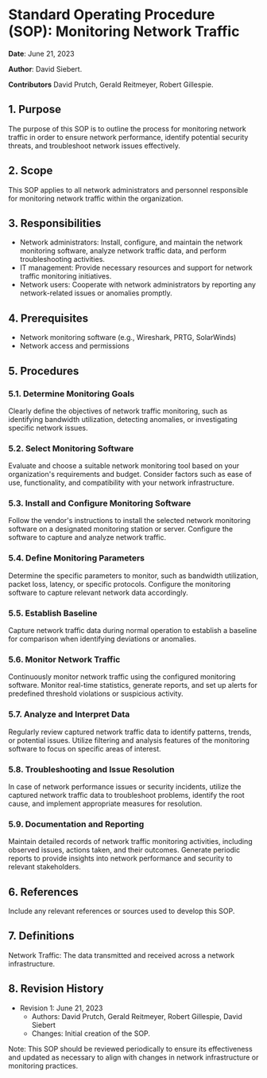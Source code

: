 # Standard Operating Procedure (SOP): Monitoring Network Traffic


**Date**: June 21, 2023  

**Author**: David Siebert.

**Contributors** David Prutch, Gerald Reitmeyer, Robert Gillespie.

## 1. Purpose
The purpose of this SOP is to outline the process for monitoring network traffic in order to ensure network performance, identify potential security threats, and troubleshoot network issues effectively.


## 2. Scope
This SOP applies to all network administrators and personnel responsible for monitoring network traffic within the organization.


## 3. Responsibilities
- Network administrators: Install, configure, and maintain the network monitoring software, analyze network traffic data, and perform troubleshooting activities.
- IT management: Provide necessary resources and support for network traffic monitoring initiatives.
- Network users: Cooperate with network administrators by reporting any network-related issues or anomalies promptly.


## 4. Prerequisites
- Network monitoring software (e.g., Wireshark, PRTG, SolarWinds)
- Network access and permissions


## 5. Procedures


### 5.1. Determine Monitoring Goals
Clearly define the objectives of network traffic monitoring, such as identifying bandwidth utilization, detecting anomalies, or investigating specific network issues.


### 5.2. Select Monitoring Software
Evaluate and choose a suitable network monitoring tool based on your organization's requirements and budget. Consider factors such as ease of use, functionality, and compatibility with your network infrastructure.


### 5.3. Install and Configure Monitoring Software
Follow the vendor's instructions to install the selected network monitoring software on a designated monitoring station or server. Configure the software to capture and analyze network traffic.


### 5.4. Define Monitoring Parameters
Determine the specific parameters to monitor, such as bandwidth utilization, packet loss, latency, or specific protocols. Configure the monitoring software to capture relevant network data accordingly.


### 5.5. Establish Baseline
Capture network traffic data during normal operation to establish a baseline for comparison when identifying deviations or anomalies.


### 5.6. Monitor Network Traffic
Continuously monitor network traffic using the configured monitoring software. Monitor real-time statistics, generate reports, and set up alerts for predefined threshold violations or suspicious activity.


### 5.7. Analyze and Interpret Data
Regularly review captured network traffic data to identify patterns, trends, or potential issues. Utilize filtering and analysis features of the monitoring software to focus on specific areas of interest.


### 5.8. Troubleshooting and Issue Resolution
In case of network performance issues or security incidents, utilize the captured network traffic data to troubleshoot problems, identify the root cause, and implement appropriate measures for resolution.


### 5.9. Documentation and Reporting
Maintain detailed records of network traffic monitoring activities, including observed issues, actions taken, and their outcomes. Generate periodic reports to provide insights into network performance and security to relevant stakeholders.


## 6. References
Include any relevant references or sources used to develop this SOP.


## 7. Definitions
Network Traffic: The data transmitted and received across a network infrastructure.


## 8. Revision History
- Revision 1: June 21, 2023
  - Authors: David Prutch, Gerald Reitmeyer, Robert Gillespie, David Siebert
  - Changes: Initial creation of the SOP.


Note: This SOP should be reviewed periodically to ensure its effectiveness and updated as necessary to align with changes in network infrastructure or monitoring practices.






